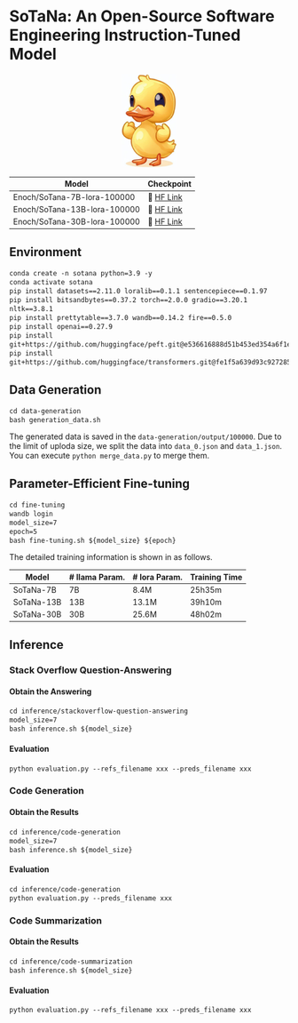 # SoTaNa: An Open-Source Software Engineering Instruction-Tuned Model

<!-- ![sotana](Figures/sotana.jpg) -->
<div align="center">
<img src=Figures/sotana.jpg width=20% />
</div>

|Model|Checkpoint|
| ----- |------| 
|Enoch/SoTana-7B-lora-100000|🤗 <a href="https://huggingface.co/Enoch/SoTana-7B-lora-100000" target="_blank">HF Link</a>|
|Enoch/SoTana-13B-lora-100000|🤗 <a href="https://huggingface.co/Enoch/SoTana-13B-lora-100000" target="_blank">HF Link</a>|
|Enoch/SoTana-30B-lora-100000|🤗 <a href="https://huggingface.co/Enoch/SoTana-30B-lora-100000" target="_blank">HF Link</a>|


## Environment

```
conda create -n sotana python=3.9 -y
conda activate sotana 
pip install datasets==2.11.0 loralib==0.1.1 sentencepiece==0.1.97 
pip install bitsandbytes==0.37.2 torch==2.0.0 gradio==3.20.1 nltk==3.8.1
pip install prettytable==3.7.0 wandb==0.14.2 fire==0.5.0
pip install openai==0.27.9
pip install git+https://github.com/huggingface/peft.git@e536616888d51b453ed354a6f1e243fecb02ea08
pip install git+https://github.com/huggingface/transformers.git@fe1f5a639d93c9272856c670cff3b0e1a10d5b2b
```

## Data Generation

```
cd data-generation
bash generation_data.sh
```
The generated data is saved in the `data-generation/output/100000`. 
Due to the limit of uploda size, we split the data into `data_0.json` and `data_1.json`. You can execute `python merge_data.py` to merge them.

## Parameter-Efficient Fine-tuning

```
cd fine-tuning
wandb login
model_size=7
epoch=5
bash fine-tuning.sh ${model_size} ${epoch}
```
The detailed training information is shown in as follows.

| Model    | # llama Param. | # lora Param. | Training Time |
|----------|----------------|---------------|---------------|
| SoTaNa-7B  | 7B             | 8.4M          | 25h35m        |
| SoTaNa-13B | 13B            | 13.1M         | 39h10m        |
| SoTaNa-30B | 30B            | 25.6M         | 48h02m        |


## Inference

### Stack Overflow Question-Answering

#### Obtain the Answering

```
cd inference/stackoverflow-question-answering
model_size=7
bash inference.sh ${model_size}
```

#### Evaluation
```
python evaluation.py --refs_filename xxx --preds_filename xxx 
```

### Code Generation

#### Obtain the Results
```
cd inference/code-generation
model_size=7
bash inference.sh ${model_size}
```

#### Evaluation
```
cd inference/code-generation
python evaluation.py --preds_filename xxx
```

### Code Summarization

#### Obtain the Results

```
cd inference/code-summarization
bash inference.sh ${model_size}
```

#### Evaluation
```
python evaluation.py --refs_filename xxx --preds_filename xxx 
```

 
